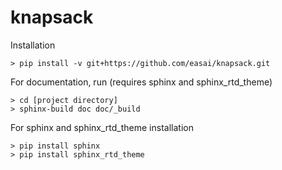 # knapsack

Installation
```
> pip install -v git+https://github.com/easai/knapsack.git
```

For documentation, run (requires sphinx and sphinx_rtd_theme)
```
> cd [project directory]
> sphinx-build doc doc/_build
```

For sphinx and sphinx_rtd_theme installation
```
> pip install sphinx
> pip install sphinx_rtd_theme
```

